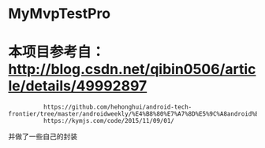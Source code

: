 # MyMvpTestPro
# 本项目参考自：http://blog.csdn.net/qibin0506/article/details/49992897
              https://github.com/hehonghui/android-tech-frontier/tree/master/androidweekly/%E4%B8%80%E7%A7%8D%E5%9C%A8android%E4%B8%AD%E5%AE%9E%E7%8E%B0MVP%E6%A8%A1%E5%BC%8F%E7%9A%84%E6%96%B0%E6%80%9D%E8%B7%AF
              https://kymjs.com/code/2015/11/09/01/
并做了一些自己的封装              
